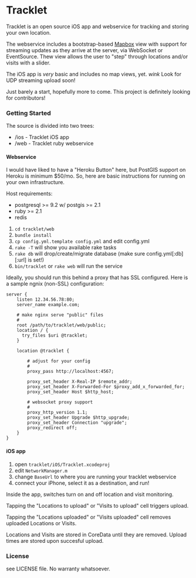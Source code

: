 Tracklet
========

Tracklet is an open source iOS app and webservice for tracking and storing your own
location.

The webservice includes a bootstrap-based [Mapbox](https://mapbox.com) view with
support for streaming updates as they arrive at the server, via WebSocket or
EventSource. Thew view allows the user to "step" through locations and/or visits
with a slider.

The iOS app is *very* basic and includes no map views, yet. *wink* Look for UDP
streaming upload soon!

Just barely a start, hopefully more to come. This project is definitely
looking for contributors!

### Getting Started

The source is divided into two trees:

* /ios - Tracklet iOS app
* /web - Tracklet ruby webservice

#### Webservice

I would have liked to have a "Heroku Button" here, but PostGIS support on Heroku is minimum $50/mo. So,
here are basic instructions for running on your own infrastructure.

Host requirements:

* postgresql >= 9.2 w/ postgis >= 2.1
* ruby >= 2.1
* redis

1. `cd tracklet/web`
2. `bundle install`
3. `cp config.yml.template config.yml` and edit config.yml
4. `rake -T` will show you available rake tasks
5. `rake db` will drop/create/migrate database (make sure config.yml[:db][:url] is set!)
6. `bin/tracklet` or `rake web` will run the service

Ideally, you should run this behind a proxy that has SSL configured. Here is a sample
ngnix (non-SSL) configuration:

```
server {
    listen 12.34.56.78:80;
    server_name example.com;

    # make nginx serve "public" files
    #
    root /path/to/tracklet/web/public;
    location / {
      try_files $uri @tracklet;
    }

    location @tracklet {

        # adjust for your config
        #
        proxy_pass http://localhost:4567;

        proxy_set_header X-Real-IP $remote_addr;
        proxy_set_header X-Forwarded-For $proxy_add_x_forwarded_for;
        proxy_set_header Host $http_host;

        # websocket proxy support
        #
        proxy_http_version 1.1;
        proxy_set_header Upgrade $http_upgrade;
        proxy_set_header Connection "upgrade";
        proxy_redirect off;
    }
}
```

#### iOS app

1. open `tracklet/iOS/Tracklet.xcodeproj`
2. edit `NetworkManager.m`
3. change `BaseUrl` to where you are running your tracklet webservice
4. connect your iPhone, select it as a destination, and run!

Inside the app, switches turn on and off location and visit monitoring.

Tapping the "Locations to upload" or "Visits to upload" cell triggers
upload.

Tapping the "Locations uploaded" or "Visits uploaded" cell removes uploaded
Locations or Visits.

Locations and Visits are stored in CoreData until they are removed. Upload
times are stored upon succesful upload.

### License

see LICENSE file.
No warranty whatsoever.
